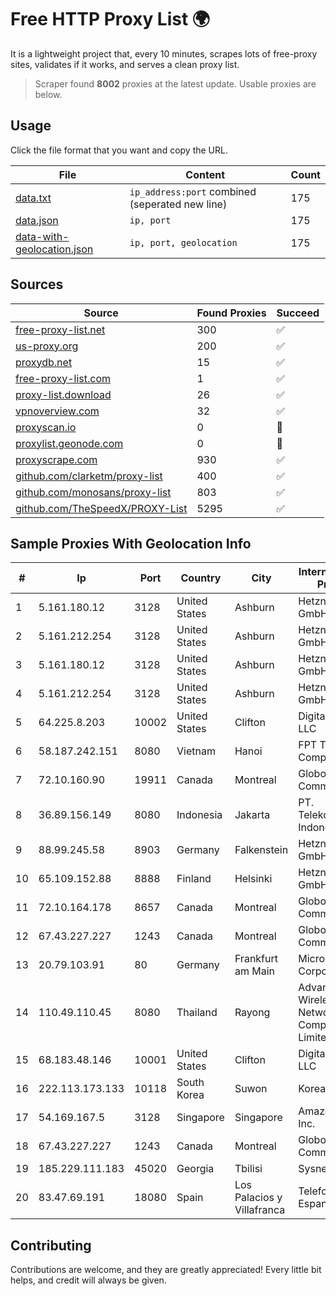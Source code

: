 
# Free HTTP Proxy List 🌍

It is a lightweight project that, every 10 minutes, scrapes lots of free-proxy sites, validates if it works, and serves a clean proxy list.


> Scraper found **8002** proxies at the latest update. Usable proxies are below.

## Usage

Click the file format that you want and copy the URL.


|File|Content|Count|
|----|-------|-----|
|[data.txt](https://raw.githubusercontent.com/themiralay/Proxy-List-World/master/data.txt)|`ip_address:port` combined (seperated new line)|175|
|[data.json](https://raw.githubusercontent.com/themiralay/Proxy-List-World/master/data.json)|`ip, port`|175|
|[data-with-geolocation.json](https://raw.githubusercontent.com/themiralay/Proxy-List-World/master/data-with-geolocation.json)|`ip, port, geolocation`|175|

## Sources

|Source|Found Proxies|Succeed|
|------|-------------|-------|
|[free-proxy-list.net](https://free-proxy-list.net)|300|✅|
|[us-proxy.org](https://www.us-proxy.org)|200|✅|
|[proxydb.net](http://proxydb.net)|15|✅|
|[free-proxy-list.com](https://free-proxy-list.com/?page=&port=&type%5B%5D=http&type%5B%5D=https&up_time=0&search=Search)|1|✅|
|[proxy-list.download](https://www.proxy-list.download/HTTP)|26|✅|
|[vpnoverview.com](https://vpnoverview.com/privacy/anonymous-browsing/free-proxy-servers)|32|✅|
|[proxyscan.io](https://www.proxyscan.io)|0|🚫|
|[proxylist.geonode.com](https://proxylist.geonode.com/api/proxy-list?limit=300&page=1&sort_by=lastChecked&sort_type=desc&protocols=http,https)|0|🚫|
|[proxyscrape.com](https://api.proxyscrape.com/v2/?request=displayproxies&protocol=http&timeout=10000&country=all&ssl=all&anonymity=all)|930|✅|
|[github.com/clarketm/proxy-list](https://raw.githubusercontent.com/clarketm/proxy-list/master/proxy-list-raw.txt)|400|✅|
|[github.com/monosans/proxy-list](https://raw.githubusercontent.com/monosans/proxy-list/main/proxies/http.txt)|803|✅|
|[github.com/TheSpeedX/PROXY-List](https://raw.githubusercontent.com/TheSpeedX/PROXY-List/master/http.txt)|5295|✅|


## Sample Proxies With Geolocation Info

|#|Ip|Port|Country|City|Internet Service Provider|
|-|--|----|-------|----|-------------------------|
|1|5.161.180.12|3128|United States|Ashburn|Hetzner Online GmbH|
|2|5.161.212.254|3128|United States|Ashburn|Hetzner Online GmbH|
|3|5.161.180.12|3128|United States|Ashburn|Hetzner Online GmbH|
|4|5.161.212.254|3128|United States|Ashburn|Hetzner Online GmbH|
|5|64.225.8.203|10002|United States|Clifton|DigitalOcean, LLC|
|6|58.187.242.151|8080|Vietnam|Hanoi|FPT Telecom Company|
|7|72.10.160.90|19911|Canada|Montreal|GloboTech Communications|
|8|36.89.156.149|8080|Indonesia|Jakarta|PT. Telekomunikasi Indonesia|
|9|88.99.245.58|8903|Germany|Falkenstein|Hetzner Online GmbH|
|10|65.109.152.88|8888|Finland|Helsinki|Hetzner Online GmbH|
|11|72.10.164.178|8657|Canada|Montreal|GloboTech Communications|
|12|67.43.227.227|1243|Canada|Montreal|GloboTech Communications|
|13|20.79.103.91|80|Germany|Frankfurt am Main|Microsoft Corporation|
|14|110.49.110.45|8080|Thailand|Rayong|Advanced Wireless Network Company Limited|
|15|68.183.48.146|10001|United States|Clifton|DigitalOcean, LLC|
|16|222.113.173.133|10118|South Korea|Suwon|Korea Telecom|
|17|54.169.167.5|3128|Singapore|Singapore|Amazon.com, Inc.|
|18|67.43.227.227|1243|Canada|Montreal|GloboTech Communications|
|19|185.229.111.183|45020|Georgia|Tbilisi|Sysnet LLC|
|20|83.47.69.191|18080|Spain|Los Palacios y Villafranca|Telefonica de Espana SAU|



## Contributing

Contributions are welcome, and they are greatly appreciated! Every
little bit helps, and credit will always be given.

